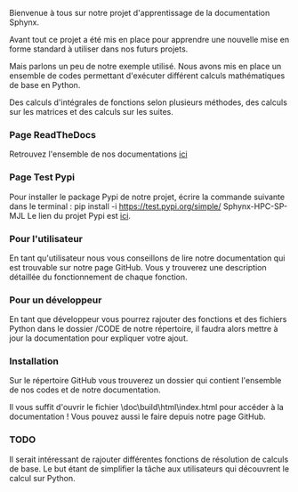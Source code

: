 Bienvenue à tous sur notre projet d'apprentissage de la documentation Sphynx.

Avant tout ce projet a été mis en place pour apprendre une nouvelle mise en forme standard à utiliser dans nos futurs projets.

Mais parlons un peu de notre exemple utilisé. Nous avons mis en place un ensemble de codes permettant d'exécuter différent calculs mathématiques de base en Python.

Des calculs d'intégrales de fonctions selon plusieurs méthodes, des calculs sur les matrices et des calculs sur les suites.

### Page ReadTheDocs

Retrouvez l'ensemble de nos documentations [ici](https://hpc-sp.readthedocs.io/en/latest/)

### Page Test Pypi

Pour installer le package Pypi de notre projet, écrire la commande suivante dans le terminal :  pip install -i https://test.pypi.org/simple/ Sphynx-HPC-SP-MJL
Le lien du projet Pypi est [ici](https://test.pypi.org/project/Sphynx-HPC-SP-MJL/).

### Pour l'utilisateur

En tant qu'utilisateur nous vous conseillons de lire notre documentation qui est trouvable sur notre page GitHub. Vous y trouverez une description détaillée du fonctionnement de chaque fonction.

### Pour un développeur

En tant que développeur vous pourrez rajouter des fonctions et des fichiers Python dans le dossier /CODE de notre répertoire, il faudra alors mettre à jour la documentation pour expliquer votre ajout.

### Installation

Sur le répertoire GitHub vous trouverez un dossier qui contient l'ensemble de nos codes et de notre documentation.

Il vous suffit d'ouvrir le fichier \doc\build\html\index.html pour accéder à la documentation ! Vous pouvez aussi le faire depuis notre page GitHub.

### TODO

Il serait intéressant de rajouter différentes fonctions de résolution de calculs de base. Le but étant de simplifier la tâche aux utilisateurs qui découvrent le calcul sur Python.

